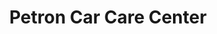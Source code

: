 ---
title: "Petron Car Care Center"
url: /quezon-city/petron-car-care-center/
shop: Autowerkstatt
---